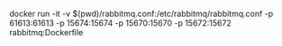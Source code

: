 docker run -it -v $(pwd)/rabbitmq.conf:/etc/rabbitmq/rabbitmq.conf -p 61613:61613 -p 15674:15674 -p 15670:15670 -p 15672:15672 rabbitmq:Dockerfile

